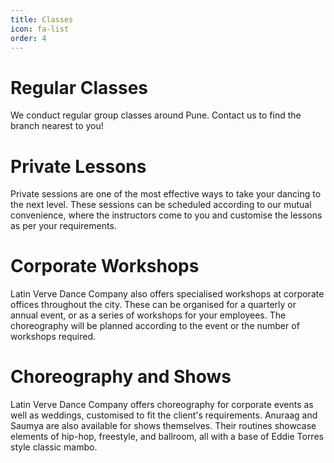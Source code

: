 ```yaml
---
title: Classes
icon: fa-list
order: 4
---
```


# Regular Classes

We conduct regular group classes around Pune. Contact us to find the branch
nearest to you!

# Private Lessons

Private sessions are one of the most effective ways to take your dancing to the
next level. These sessions can be scheduled according to our mutual convenience,
where the instructors come to you and customise the lessons as per your
requirements.

# Corporate Workshops

Latin Verve Dance Company also offers specialised workshops at corporate
offices throughout the city. These can be organised for a quarterly or annual
event, or as a series of workshops for your employees. The choreography will be
planned according to the event or the number of workshops required.

# Choreography and Shows

Latin Verve Dance Company offers choreography for corporate events as well as
weddings, customised to fit the client's requirements. Anuraag and Saumya are
also available for shows themselves. Their routines showcase elements of
hip-hop, freestyle, and ballroom, all with a base of Eddie Torres style classic
mambo.
